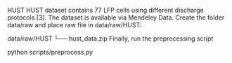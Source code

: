 HUST
HUST dataset contains 77 LFP cells using different discharge protocols [3]. The dataset is available via Mendeley Data. Create the folder data/raw and place raw file in data/raw/HUST:

data/raw/HUST
└── hust_data.zip
Finally, run the preprocessing script

python scripts/preprocess.py
